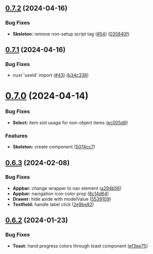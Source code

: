## [0.7.2](https://github.com/fantasyflip/nuxtwind/compare/v0.7.1...v0.7.2) (2024-04-16)


### Bug Fixes

* **Skeleton:** remove non-setup script tag ([#54](https://github.com/fantasyflip/nuxtwind/issues/54)) ([035840f](https://github.com/fantasyflip/nuxtwind/commit/035840f5c5cef84529b043c4a445ecc5e9875e84))



## [0.7.1](https://github.com/fantasyflip/nuxtwind/compare/v0.7.0...v0.7.1) (2024-04-16)


### Bug Fixes

* nuxt 'useId' import ([#43](https://github.com/fantasyflip/nuxtwind/issues/43)) ([b34c338](https://github.com/fantasyflip/nuxtwind/commit/b34c3387669fd120396a91ae1d4e833dda9c6381))



# [0.7.0](https://github.com/fantasyflip/nuxtwind/compare/v0.6.3...v0.7.0) (2024-04-14)


### Bug Fixes

* **Select:** item slot usage for non-object items ([ec005d6](https://github.com/fantasyflip/nuxtwind/commit/ec005d69b260436307a8914dc1e00c064c059063))


### Features

* **Skeleton:** create component ([5074cc7](https://github.com/fantasyflip/nuxtwind/commit/5074cc73e0eb84ccf54ecb2f435ccc885a8cb096))



## [0.6.3](https://github.com/fantasyflip/nuxtwind/compare/v0.6.2...v0.6.3) (2024-02-08)


### Bug Fixes

* **Appbar:** change wrapper to nav element ([a294b56](https://github.com/fantasyflip/nuxtwind/commit/a294b564b6c406b28ed05c112841426332bed619))
* **Appbar:** navigation icon color prop ([8c14d64](https://github.com/fantasyflip/nuxtwind/commit/8c14d6461c009a414c975eb2a052eca02e40bf21))
* **Drawer:** hide aside with modelValue ([5539109](https://github.com/fantasyflip/nuxtwind/commit/5539109647d16fe31b41f1cf8f81128a32104cff))
* **Textfield:** handle label click ([2e9be82](https://github.com/fantasyflip/nuxtwind/commit/2e9be82c37cd9852833c8350261d93a954cea166))



## [0.6.2](https://github.com/fantasyflip/nuxtwind/compare/v0.6.1...v0.6.2) (2024-01-23)


### Bug Fixes

* **Toast:** hand progress colors through toast component ([ef3ee75](https://github.com/fantasyflip/nuxtwind/commit/ef3ee75b6c54b360d350691c58d1ea1849b309d3))



